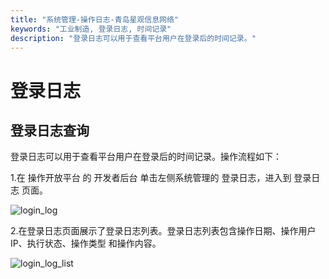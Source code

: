 ```yaml
---
title: "系统管理-操作日志-青岛星观信息网络"
keywords: "工业制造, 登录日志, 时间记录"
description: "登录日志可以用于查看平台用户在登录后的时间记录。"
---
```

# 登录日志

## 登录日志查询

登录日志可以用于查看平台用户在登录后的时间记录。操作流程如下：

1.在 操作开放平台 的 开发者后台 单击左侧系统管理的 登录日志，进入到 登录日志 页面。

![login_log](/docs-assets/img/system/login_log/login_log.png)

2.在登录日志页面展示了登录日志列表。登录日志列表包含操作日期、操作用户 IP、执行状态、操作类型 和操作内容。

![login_log_list](/docs-assets/img/system/login_log/login_log_list.png)